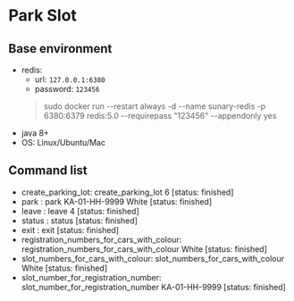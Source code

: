 # Park Slot

## Base environment

+ redis: 
    + url: `127.0.0.1:6380`  
    + password: `123456`
    > sudo docker run --restart always -d --name sunary-redis -p 6380:6379 redis:5.0 --requirepass "123456" --appendonly yes
+ java 8+
+ OS: Linux/Ubuntu/Mac


## Command list

+ create_parking_lot: create_parking_lot 6                                                                 [status: finished]
+ park : park KA-01-HH-9999 White                                                                          [status: finished]
+ leave : leave 4                                                                                          [status: finished]
+ status : status                                                                                          [status: finished]
+ exit : exit                                                                                              [status: finished]
+ registration_numbers_for_cars_with_colour: registration_numbers_for_cars_with_colour White               [status: finished]
+ slot_numbers_for_cars_with_colour: slot_numbers_for_cars_with_colour White                               [status: finished]
+ slot_number_for_registration_number: slot_number_for_registration_number KA-01-HH-9999                   [status: finished]
